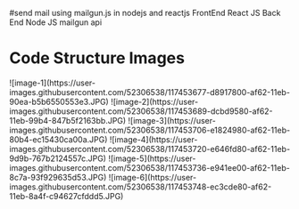 #send mail using mailgun.js in nodejs and reactjs
FrontEnd 
  React JS
 Back End
  Node JS
  mailgun api

<h1>Code Structure Images</h1>
![image-1](https://user-images.githubusercontent.com/52306538/117453677-d8917800-af62-11eb-90ea-b5b6550553e3.JPG)
![image-2](https://user-images.githubusercontent.com/52306538/117453689-dcbd9580-af62-11eb-99b4-847b5f2163bb.JPG)
![image-3](https://user-images.githubusercontent.com/52306538/117453706-e1824980-af62-11eb-80b4-ec15430ca00a.JPG)
![image-4](https://user-images.githubusercontent.com/52306538/117453720-e646fd80-af62-11eb-9d9b-767b2124557c.JPG)
![image-5](https://user-images.githubusercontent.com/52306538/117453736-e941ee00-af62-11eb-8c7a-93f929635d53.JPG)
![image-6](https://user-images.githubusercontent.com/52306538/117453748-ec3cde80-af62-11eb-8a4f-c94627cfddd5.JPG)
